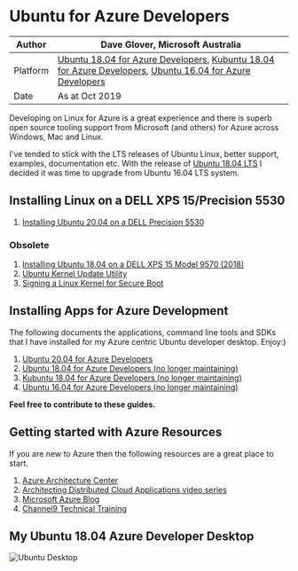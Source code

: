 # Ubuntu for Azure Developers

|Author|Dave Glover, Microsoft Australia|
|----|---|
|Platform| [Ubuntu 18.04 for Azure Developers](docs/Ubuntu1804.md), [Kubuntu 18.04 for Azure Developers](docs/Kubuntu1804.md), [Ubuntu 16.04 for Azure Developers](docs/Ubuntu1604.md)|
|Date|As at Oct 2019|

Developing on Linux for Azure is a great experience and there is superb open source tooling support from Microsoft (and others) for Azure across Windows, Mac and Linux.

I've tended to stick with the LTS releases of Ubuntu Linux, better support, examples, documentation etc. With the release of [Ubuntu 18.04 LTS](https://www.ubuntu.com/desktop) I decided it was time to upgrade from Ubuntu 16.04 LTS system.

## Installing Linux on a DELL XPS 15/Precision 5530

1. [Installing Ubuntu 20.04 on a DELL Precision 5530](./docs/dell-precision-5530.md)

### Obsolete

1. [Installing Ubuntu 18.04 on a DELL XPS 15 Model 9570 (2018)](docs/dellxps15.md)
2. [Ubuntu Kernel Update Utility](https://www.omgubuntu.co.uk/2017/02/ukuu-easy-way-to-install-mainline-kernel-ubuntu)
3. [Signing a Linux Kernel for Secure Boot](docs/signing-kernel-for-secure-boot.md)

## Installing Apps for Azure Development

The following documents the applications, command line tools and SDKs that I have installed for my Azure centric Ubuntu developer desktop. Enjoy:)

1. [Ubuntu 20.04 for Azure Developers](docs/Ubuntu2004.md)
1. [Ubuntu 18.04 for Azure Developers (no longer maintaining)](docs/Ubuntu1804.md)
2. [Kubuntu 18.04 for Azure Developers (no longer maintaining)](docs/Kubuntu1804.md)
3. [Ubuntu 16.04 for Azure Developers (no longer maintaining)](docs/Ubuntu1604.md)

**Feel free to contribute to these guides.**

## Getting started with Azure Resources

If you are new to Azure then the following resources are a great place to start.

1. [Azure Architecture Center](https://docs.microsoft.com/azure/architecture/?WT.mc_id=iot-0000-dglover)
2. [Architecting Distributed Cloud Applications video series](https://www.youtube.com/watch?v=xJMbkZvuVO0&list=PL9XzOCngAkqs0Q8ZRdafnSYExKQurZrBY)
3. [Microsoft Azure Blog](https://azure.microsoft.com/blog/?WT.mc_id=iot-0000-dglover)
4. [Channel9 Technical Training](https://channel9.msdn.com/?WT.mc_id=iot-0000-dglover)

## My Ubuntu 18.04 Azure Developer Desktop

![Ubuntu Desktop](/resources/ubuntu-desktop.jpg)